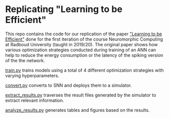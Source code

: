 # Replicating "Learning to be Efficient"
This repo contains the code for our replication of the paper ["Learning to be Efficient"](https://www.zora.uzh.ch/id/eprint/132664/1/p293-neil.pdf) done for the first iteration of the course Neuromorphic Computing at Radboud University (taught in 2019/20). The original paper shows how various optimization strategies conducted during training of an ANN can help to reduce the energy consumption or the latency of the spiking version of the the network.

[train.py](train.py) trains models using a total of 4 different optimization strategies with varying hyperparameters.

[convert.py](convert.py) converts to SNN and deploys them to a simulator.

[extract_results.py](extract_results.py) traverses the result files generated by the simulator to extract relevant information.

[analyze_results.py](analyze_results.py) generates tables and figures based on the results.




